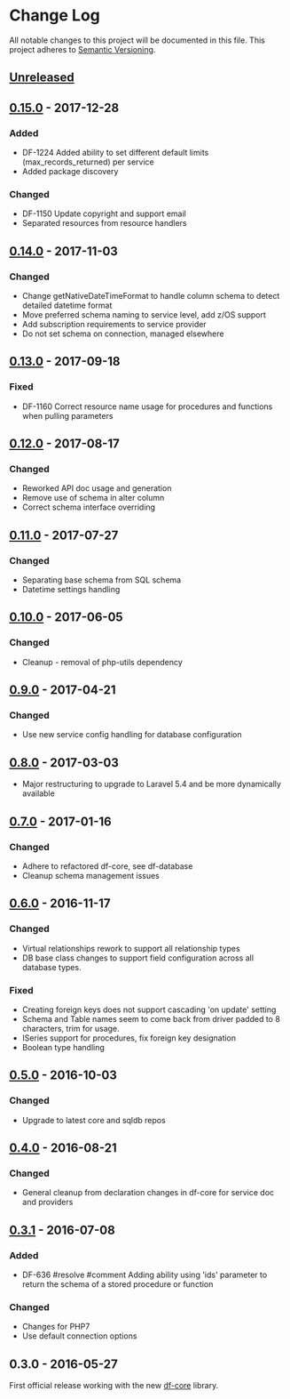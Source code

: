 # Change Log
All notable changes to this project will be documented in this file.
This project adheres to [Semantic Versioning](http://semver.org/).

## [Unreleased]
## [0.15.0] - 2017-12-28
### Added
- DF-1224 Added ability to set different default limits (max_records_returned) per service
- Added package discovery
### Changed
- DF-1150 Update copyright and support email
- Separated resources from resource handlers

## [0.14.0] - 2017-11-03
### Changed
- Change getNativeDateTimeFormat to handle column schema to detect detailed datetime format
- Move preferred schema naming to service level, add z/OS support
- Add subscription requirements to service provider
- Do not set schema on connection, managed elsewhere

## [0.13.0] - 2017-09-18
### Fixed
- DF-1160 Correct resource name usage for procedures and functions when pulling parameters

## [0.12.0] - 2017-08-17
### Changed
- Reworked API doc usage and generation
- Remove use of schema in alter column
- Correct schema interface overriding

## [0.11.0] - 2017-07-27
### Changed
- Separating base schema from SQL schema
- Datetime settings handling

## [0.10.0] - 2017-06-05
### Changed
- Cleanup - removal of php-utils dependency

## [0.9.0] - 2017-04-21
### Changed
- Use new service config handling for database configuration

## [0.8.0] - 2017-03-03
- Major restructuring to upgrade to Laravel 5.4 and be more dynamically available

## [0.7.0] - 2017-01-16
### Changed
- Adhere to refactored df-core, see df-database
- Cleanup schema management issues

## [0.6.0] - 2016-11-17
### Changed
- Virtual relationships rework to support all relationship types
- DB base class changes to support field configuration across all database types.

### Fixed
- Creating foreign keys does not support cascading 'on update' setting
- Schema and Table names seem to come back from driver padded to 8 characters, trim for usage.
- ISeries support for procedures, fix foreign key designation
- Boolean type handling

## [0.5.0] - 2016-10-03
### Changed
- Upgrade to latest core and sqldb repos

## [0.4.0] - 2016-08-21
### Changed
- General cleanup from declaration changes in df-core for service doc and providers

## [0.3.1] - 2016-07-08
### Added
- DF-636 #resolve #comment Adding ability using 'ids' parameter to return the schema of a stored procedure or function

### Changed
- Changes for PHP7
- Use default connection options

## 0.3.0 - 2016-05-27
First official release working with the new [df-core](https://github.com/dreamfactorysoftware/df-core) library.

[Unreleased]: https://github.com/dreamfactorysoftware/df-ibmdb2/compare/0.15.0...HEAD
[0.15.0]: https://github.com/dreamfactorysoftware/df-ibmdb2/compare/0.14.0...0.15.0
[0.14.0]: https://github.com/dreamfactorysoftware/df-ibmdb2/compare/0.13.0...0.14.0
[0.13.0]: https://github.com/dreamfactorysoftware/df-ibmdb2/compare/0.12.0...0.13.0
[0.12.0]: https://github.com/dreamfactorysoftware/df-ibmdb2/compare/0.11.0...0.12.0
[0.11.0]: https://github.com/dreamfactorysoftware/df-ibmdb2/compare/0.10.0...0.11.0
[0.10.0]: https://github.com/dreamfactorysoftware/df-ibmdb2/compare/0.9.0...0.10.0
[0.9.0]: https://github.com/dreamfactorysoftware/df-ibmdb2/compare/0.8.0...0.9.0
[0.8.0]: https://github.com/dreamfactorysoftware/df-ibmdb2/compare/0.7.0...0.8.0
[0.7.0]: https://github.com/dreamfactorysoftware/df-ibmdb2/compare/0.6.0...0.7.0
[0.6.0]: https://github.com/dreamfactorysoftware/df-ibmdb2/compare/0.5.0...0.6.0
[0.5.0]: https://github.com/dreamfactorysoftware/df-ibmdb2/compare/0.4.0...0.5.0
[0.4.0]: https://github.com/dreamfactorysoftware/df-ibmdb2/compare/0.3.1...0.4.0
[0.3.1]: https://github.com/dreamfactorysoftware/df-ibmdb2/compare/0.3.0...0.3.1
